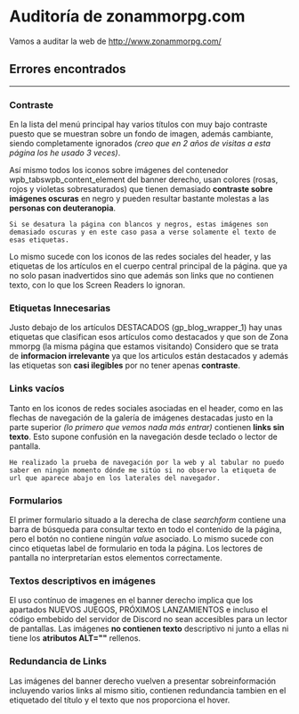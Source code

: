 # Auditoría de zonammorpg.com #

Vamos a auditar la web de http://www.zonammorpg.com/ 

## **Errores encontrados** ##
--------

### **Contraste** ###
En la lista del menú principal hay varios títulos con muy bajo contraste puesto que se muestran sobre un fondo de imagen, además cambiante, siendo completamente ignorados *(creo que en 2 años de visitas a esta página los he usado 3 veces)*.

Así mismo todos los iconos sobre imágenes del contenedor wpb_tabswpb_content_element del banner derecho, usan colores (rosas, rojos y violetas sobresaturados) que tienen demasiado **contraste sobre imágenes oscuras** en negro y pueden resultar bastante molestas a las **personas con deuteranopia**.

    Si se desatura la página con blancos y negros, estas imágenes son demasiado oscuras y en este caso pasa a verse solamente el texto de esas etiquetas.

Lo mismo sucede con los iconos de las redes sociales del header, y las etiquetas de los artículos en el cuerpo central principal de la página. que ya no solo pasan inadvertidos sino que además son links que no contienen texto, con lo que los Screen Readers lo ignoran.

### **Etiquetas Innecesarias** ###
Justo debajo de los artículos DESTACADOS (gp_blog_wrapper_1) hay unas etiquetas que clasifican esos artículos como destacados y que son de Zona mmorpg (la misma página que estamos visitando) Considero que se trata de **informacion irrelevante** ya que los articulos están destacados y además las etiquetas son **casi ilegibles** por no tener apenas **contraste**.

### **Links vacíos** ###
Tanto en los iconos de redes sociales asociadas en el header, como en las flechas de navegación de la galería de imágenes destacadas justo en la parte superior *(lo primero que vemos nada más entrar)* contienen **links sin texto**. Esto supone confusión en la navegación desde teclado o lector de pantalla.

    He realizado la prueba de navegación por la web y al tabular no puedo saber en ningún momento dónde me sitúo si no observo la etiqueta de url que aparece abajo en los laterales del navegador.


### **Formularios** ###
El primer formulario situado a la derecha de clase *searchform* contiene una barra de búsqueda para consultar texto en todo el contenido de la página, pero el botón no contiene ningún *value* asociado. Lo mismo sucede con cinco etiquetas label de formulario en toda la página. Los lectores de pantalla no interpretarían estos elementos correctamente.

### **Textos descriptivos en imágenes** ###
El uso contínuo de imagenes en el banner derecho implica que los apartados NUEVOS JUEGOS, PRÓXIMOS LANZAMIENTOS e incluso el código embebido del servidor de Discord no sean accesibles para un lector de pantallas. Las imágenes **no contienen texto** descriptivo ni junto a ellas ni tiene los **atributos ALT=""** rellenos.

### **Redundancia de Links** ###
Las imágenes del banner derecho vuelven a presentar sobreinformación incluyendo varios links al mismo sitio, contienen redundancia tambien en el etiquetado del título y el texto que nos proporciona el hover.